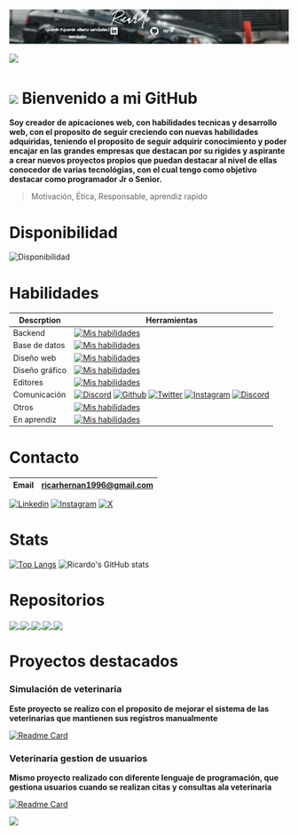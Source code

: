 # ![Banner](banner-r.png) <img src="https://media.giphy.com/media/HvekzBaREHxlEwvlOS/giphy.gif?cid=ecf05e47yl0x7edgm0bgobtyk61gs2bpjmkg8423ntivauc2&ep=v1_stickers_search&rid=giphy.gif&ct=s" width="100"> 
#  <img src="https://capsule-render.vercel.app/api?type=waving&color=0:ff00cc,100:3333ff&height=100&section=header"/>        Bienvenido a mi GitHub 


**Soy creador de apicaciones web, con habilidades tecnicas y desarrollo web, con el proposito de seguir creciendo con nuevas habilidades adquiridas, teniendo el proposito 
de seguir adquirir conocimiento y poder encajar en las grandes empresas que destacan por su rigides y aspirante a crear nuevos proyectos propios que puedan destacar al nivel de ellas
conocedor de varias tecnológias, con el cual tengo como objetivo destacar como programador Jr o Senior.**
> Motivación,
> Ética,
> Responsable,
> aprendiz rapido

# Disponibilidad 


  ![Disponibilidad](https://img.shields.io/badge/Disponible_para_trabajo-✅-brightgreen?style=for-the-badge)

  # Habilidades

|Descrption|  Herramientas|
|-----------|------------------|
|Backend| [![Mis habilidades](https://skillicons.dev/icons?i=js,cs,java,swift,php,py,ruby)](https://skillicons.dev)|
|Base de datos|[![Mis habilidades](https://skillicons.dev/icons?i=mysql,mongodb,firebase)](https://skillicons.dev)|
|Diseño web|[![Mis habilidades](https://skillicons.dev/icons?i=html,css,bootstrap)](https://skillicons.dev)|
|Diseño gráfico|[![Mis habilidades](https://skillicons.dev/icons?i=ps,ai)](https://skillicons.dev)|
|Editores|[![Mis habilidades](https://skillicons.dev/icons?i=sublime,visualstudio,vscode)](https://skillicons.dev)|
|Comunicación|[![Discord](https://skillicons.dev/icons?i=discord)](https://discordapp.com//users/vana2._60845)  [![Github](https://skillicons.dev/icons?i=github)](https://github.com/ricr78)  [![Twitter](https://skillicons.dev/icons?i=twitter)](https://twitter.com/dontcardo_)  [![Instagram](https://skillicons.dev/icons?i=instagram)](https://instagram.com/ricardo__.96) [![Discord](https://skillicons.dev/icons?i=linkedin)](https://www.linkedin.com/in/ricardo-hern%C3%A1ndez-5b4475282/)|
|Otros|[![Mis habilidades](https://skillicons.dev/icons?i=git,dotnet,bash,arduino)](https://skillicons.dev)|
|En aprendiz|[![Mis habilidades](https://skillicons.dev/icons?i=linux,nodejs,ts,kali,reack)](https://skillicons.dev)|



# Contacto
|Email|ricarhernan1996@gmail.com|
|-----|-------------------------|

[![Linkedin](https://img.shields.io/badge/LinkedIn-Follow-blue?style=for-the-badge&logo=linkedin&logoColor=white)](https://www.linkedin.com/in/ricardo-hern%C3%A1ndez-5b4475282/)
[![Instagram](https://img.shields.io/badge/Instagram-Follow-purple?style=for-the-badge&logo=instagram&logoColor=white)](https://www.instagram.com/ricardo__.96/)
[![X](https://img.shields.io/badge/X-Follow-black?style=for-the-badge&logo=x&logoColor=white)](https://x.com/dontcardo_)

# Stats
[![Top Langs](https://github-readme-stats.vercel.app/api/top-langs/?username=ricr78&layout=normal&theme=dark&progress=true)](https://github.com/anuraghazra/github-readme-stats)
![Ricardo's GitHub stats](https://github-readme-stats.vercel.app/api?username=ricr78&show_icons=true&theme=dark&border_color=e4e2e2&cache_seconds=21600&rank_icon=percentile&line_height=25&text_bold=true&ring_color=2f80ed&description_lines_count=null&show_owner=true&) 

# Repositorios
<a href="https://github.com/ricr78/PetVidaP">
  <img align="center" src="https://github-readme-stats.vercel.app/api/pin/?username=ricr78&repo=PetVidaP&theme=dark" />
</a>
<a href="https://github.com/ricr78/PetVidaCare">
  <img align="center" src="https://github-readme-stats.vercel.app/api/pin/?username=ricr78&repo=PetVidaCare&theme=dark" />
</a>
<a href="https://github.com/ricr78/Login_with_Math">
  <img align="center" src="https://github-readme-stats.vercel.app/api/pin/?username=ricr78&repo=Login_with_Math&theme=dark" />
</a>
<a href="https://github.com/ricr78/CRUDLINQ">
  <img align="center" src="https://github-readme-stats.vercel.app/api/pin/?username=ricr78&repo=CRUDLINQ&theme=dark" />
</a>
<a href="https://github.com/ricr78/Palindromos">
  <img align="center" src="https://github-readme-stats.vercel.app/api/pin/?username=ricr78&repo=Palindromos&theme=dark" />
</a>

# Proyectos destacados
### Simulación de veterinaria
**Este proyecto se realizo con el proposito de mejorar el sistema de las veterinarias que mantienen sus registros manualmente**

[![Readme Card](https://github-readme-stats.vercel.app/api/pin/?username=ricr78&repo=PetVidaCare&show_owner=true&theme=dark)](https://github.com/anuraghazra/github-readme-stats)

### Veterinaria gestion de usuarios
**Mismo proyecto realizado con diferente lenguaje de programación, que gestiona usuarios cuando se realizan citas y consultas  ala veterinaria**

[![Readme Card](https://github-readme-stats.vercel.app/api/pin/?username=ricr78&repo=PetVidaP&show_owner=true&theme=dark)](https://github.com/anuraghazra/github-readme-stats)


 

<img src="https://capsule-render.vercel.app/api?type=waving&color=0:00ffcc,100:3333ff&height=80&section=footer"/>













